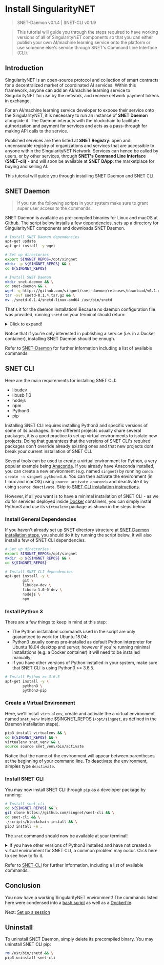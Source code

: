 # Install SingularityNET

> SNET-Daemon v0.1.4 | SNET-CLI v0.1.9

> This tutorial will guide you through the steps required to have working versions of all of SingularityNET components so that you can either publish your own AI/machine learning service onto the platform or use someone else's service through SNET's Command Line Interface (CLI). 

## Introduction

SingularityNET is an open-source protocol and collection of smart contracts for a decentralized market of coordinated AI services. Within this framework, anyone can add an AI/machine learning service to SingularityNET for use by the network, and receive network payment tokens in exchange.

For an AI/machine learning service developer to expose their service onto the SingularityNET, it is necessary to run an instance of **SNET Daemon** alongside it. The Daemon interacts with the blockchain to facilitate authorization and payment for services and acts as a pass-through for making API calls to the service.

Published services are then listed at **SNET Registry**: open and uncensorable registry of organizations and services that are accessible to anyone within the SingularityNET Network. Services can hence be called by users, or by other services, through **SNET's Command Line Interface (SNET-cli)** - and will soon be available at **SNET DApp**: the marketplace for buying and selling AI.

This tutorial will guide you through installing SNET Daemon and SNET CLI. 

## SNET Daemon
> If you run the following scripts in your system make sure to grant super user access to the commands.

SNET Daemon is available as pre-compiled binaries for Linux and macOS at [Github](https://github.com/singnet/snet-daemon/releases/). The script below installs a few dependencies, sets up a directory for SingularityNET components and downloads SNET Daemon.

```bash
# Install SNET Daemon dependencies
apt-get update
apt-get install -y wget

# Set up directories
export SINGNET_REPOS=/opt/singnet
mkdir -p ${SINGNET_REPOS} && \
cd ${SINGNET_REPOS}

# Install SNET Daemon
mkdir snet-daemon && \
cd snet-daemon && \
wget -q https://github.com/singnet/snet-daemon/releases/download/v0.1.4/snetd-0.1.4.tar.gz && \
tar -xvf snetd-0.1.4.tar.gz && \
mv ./snetd-0.1.4/snetd-linux-amd64 /usr/bin/snetd
```

That's it for the daemon installation! Because no daemon configuration file was provided, running `snetd` on your terminal should return:

<details>
  <summary> 
    Click to expand!
  </summary>
  <p>
  
```bash
INFO[0000] Cobra initialized                            
INFO[0000] Configuration file is not set, using default configuration 
INFO[0000]                                               PaymentChannelStorageServer="&{ID:storage-1 Scheme:http Host:127.0.0.1 ClientPort:2379 PeerPort:2380 Token:unique-token Cluster:storage-1=http://127.0.0.1:2380 StartupTimeout:1m0s Enabled:true DataDir:storage-data-dir-1.etcd LogLevel:info}"
INFO[0000]                                               PaymentChannelStorageServer="&{ID:storage-1 Scheme:http Host:127.0.0.1 ClientPort:2379 PeerPort:2380 Token:unique-token Cluster:storage-1=http://127.0.0.1:2380 StartupTimeout:1m0s Enabled:true DataDir:storage-data-dir-1.etcd LogLevel:info}"
INFO[0000]                                               ClientURL="http://127.0.0.1:2379"
INFO[0000]                                               PeerURL="http://127.0.0.1:2380"
2018-12-18 18:38:54.293446 I | embed: listening for peers on http://127.0.0.1:2380
2018-12-18 18:38:54.293538 I | embed: listening for client requests on 127.0.0.1:2379
2018-12-18 18:38:54.297152 I | etcdserver: name = storage-1
2018-12-18 18:38:54.297175 I | etcdserver: data dir = storage-data-dir-1.etcd
2018-12-18 18:38:54.297196 I | etcdserver: member dir = storage-data-dir-1.etcd/member
2018-12-18 18:38:54.297217 I | etcdserver: heartbeat = 100ms
2018-12-18 18:38:54.297235 I | etcdserver: election = 1000ms
2018-12-18 18:38:54.297252 I | etcdserver: snapshot count = 100000
2018-12-18 18:38:54.297273 I | etcdserver: advertise client URLs = http://127.0.0.1:2379
2018-12-18 18:38:54.297290 I | etcdserver: initial advertise peer URLs = http://127.0.0.1:2380
2018-12-18 18:38:54.297314 I | etcdserver: initial cluster = storage-1=http://127.0.0.1:2380
2018-12-18 18:38:54.301823 I | etcdserver: starting member 1c8a507c0cf9f246 in cluster c4a01860a4e6dcdb
2018-12-18 18:38:54.301858 I | raft: 1c8a507c0cf9f246 became follower at term 0
2018-12-18 18:38:54.301882 I | raft: newRaft 1c8a507c0cf9f246 [peers: [], term: 0, commit: 0, applied: 0, lastindex: 0, lastterm: 0]
2018-12-18 18:38:54.301901 I | raft: 1c8a507c0cf9f246 became follower at term 1
2018-12-18 18:38:54.307087 W | auth: simple token is not cryptographically signed
2018-12-18 18:38:54.310004 I | etcdserver: starting server... [version: 3.3.10, cluster version: to_be_decided]
2018-12-18 18:38:54.310500 I | etcdserver: 1c8a507c0cf9f246 as single-node; fast-forwarding 9 ticks (election ticks 10)
2018-12-18 18:38:54.311179 I | etcdserver/membership: added member 1c8a507c0cf9f246 [http://127.0.0.1:2380] to cluster c4a01860a4e6dcdb
2018-12-18 18:38:55.202325 I | raft: 1c8a507c0cf9f246 is starting a new election at term 1
2018-12-18 18:38:55.202373 I | raft: 1c8a507c0cf9f246 became candidate at term 2
2018-12-18 18:38:55.202399 I | raft: 1c8a507c0cf9f246 received MsgVoteResp from 1c8a507c0cf9f246 at term 2
2018-12-18 18:38:55.202440 I | raft: 1c8a507c0cf9f246 became leader at term 2
2018-12-18 18:38:55.202466 I | raft: raft.node: 1c8a507c0cf9f246 elected leader 1c8a507c0cf9f246 at term 2
2018-12-18 18:38:55.202732 I | etcdserver: setting up the initial cluster version to 3.3
2018-12-18 18:38:55.203618 N | etcdserver/membership: set the initial cluster version to 3.3
2018-12-18 18:38:55.203678 I | etcdserver/api: enabled capabilities for version 3.3
2018-12-18 18:38:55.203734 I | etcdserver: published {Name:storage-1 ClientURLs:[http://127.0.0.1:2379]} to cluster c4a01860a4e6dcdb
2018-12-18 18:38:55.203829 I | embed: ready to serve client requests
2018-12-18 18:38:55.204862 N | embed: serving insecure client requests on 127.0.0.1:2379, this is strongly discouraged!
2018-12-18 18:38:55.209077 I | etcdserver: skipped leadership transfer for single member cluster
panic: (*logrus.Entry) (0x130df40,0xc4204221e0)

goroutine 1 [running]:
github.com/singnet/snet-daemon/vendor/github.com/sirupsen/logrus.Entry.log(0xc4200aa3c0, 0xc420982720, 0x0, 0x0, 0x0, 0x0, 0x0, 0x0, 0x0, 0x0, ...)
	/root/singnet/src/github.com/singnet/snet-daemon/vendor/github.com/sirupsen/logrus/entry.go:126 +0x2d2
github.com/singnet/snet-daemon/vendor/github.com/sirupsen/logrus.(*Entry).Panic(0xc420422190, 0xc4200174e8, 0x1, 0x1)
	/root/singnet/src/github.com/singnet/snet-daemon/vendor/github.com/sirupsen/logrus/entry.go:194 +0xaa
github.com/singnet/snet-daemon/blockchain.getMetaDataUrifromRegistry(0x0, 0x0, 0x0)
	/root/singnet/src/github.com/singnet/snet-daemon/blockchain/serviceMetadata.go:98 +0x578
github.com/singnet/snet-daemon/blockchain.ServiceMetaData(0xc4200e0cb0)
	/root/singnet/src/github.com/singnet/snet-daemon/blockchain/serviceMetadata.go:55 +0x4c
github.com/singnet/snet-daemon/snetd/cmd.(*Components).ServiceMetaData(0xc4201d93e0, 0xc4200e0cb0)
	/root/singnet/src/github.com/singnet/snet-daemon/snetd/cmd/components.go:98 +0x2f
github.com/singnet/snet-daemon/snetd/cmd.(*Components).Blockchain(0xc4201d93e0, 0xf)
	/root/singnet/src/github.com/singnet/snet-daemon/snetd/cmd/components.go:85 +0x81
github.com/singnet/snet-daemon/snetd/cmd.newDaemon(0xc4201d93e0, 0x0, 0x0, 0x0, 0x0, 0x0, 0x0, 0x0, 0x0, 0x0, ...)
	/root/singnet/src/github.com/singnet/snet-daemon/snetd/cmd/serve.go:112 +0x2ed
github.com/singnet/snet-daemon/snetd/cmd.glob..func3(0x1f21340, 0x1fa7ac0, 0x0, 0x0)
	/root/singnet/src/github.com/singnet/snet-daemon/snetd/cmd/serve.go:55 +0x149
github.com/singnet/snet-daemon/snetd/cmd.glob..func2(0x1f21340, 0x1fa7ac0, 0x0, 0x0)
	/root/singnet/src/github.com/singnet/snet-daemon/snetd/cmd/flags.go:39 +0x9b
github.com/singnet/snet-daemon/vendor/github.com/spf13/cobra.(*Command).execute(0x1f21340, 0xc4200301b0, 0x0, 0x0, 0x1f21340, 0xc4200301b0)
	/root/singnet/src/github.com/singnet/snet-daemon/vendor/github.com/spf13/cobra/command.go:766 +0x2c1
github.com/singnet/snet-daemon/vendor/github.com/spf13/cobra.(*Command).ExecuteC(0x1f21340, 0xc4204a7f78, 0x406aec, 0xc42009a058)
	/root/singnet/src/github.com/singnet/snet-daemon/vendor/github.com/spf13/cobra/command.go:852 +0x30a
github.com/singnet/snet-daemon/vendor/github.com/spf13/cobra.(*Command).Execute(0x1f21340, 0x0, 0x0)
	/root/singnet/src/github.com/singnet/snet-daemon/vendor/github.com/spf13/cobra/command.go:800 +0x2b
main.main()
	/root/singnet/src/github.com/singnet/snet-daemon/snetd/main.go:10 +0x31
```
</p></details>

Notice that if you're only interested in publishing a service (i.e. in a Docker container), installing SNET Daemon should be enough.

Refer to [SNET-Daemon](https://github.com/singnet/snet-daemon) for further information including a list of available commands.

## SNET CLI

Here are the main requirements for installing SNET CLI:
<!-- TODO: Nodejs and NPM probably only if you're not installing via pip. Change once `pip3 install snet-cli` works properly.-->

- libudev
- libusb 1.0
- nodejs
- npm
- Python3
- pip

Installing SNET CLI requires installing Python3 and specific versions of some of its packages. Since different projects usually share several packages, it is a good practice to set up virtual environments to isolate new projects. Doing that guarantees that the versions of SNET CLI's required packages don't override already existing ones and that new projects dont break your current installation of SNET CLI.

Several tools can be used to create a virtual environment for Python, a very popular example being [Anaconda](TODO). If you already have Anaconda installed, you can create a new environment (e.g. named `singnet`) by running `conda create -n singnet python=3.6`. You can then activate the environment (in Linux and macOS) using `source activate anaconda` and deactivate it by using `source deactivate`. Skip to [SNET CLI installation instructions](#install-snet-cli).

However, if all you want is to have a minimal installation of SNET CLI - as we do for services deployed inside [Docker](TODO) containers, you can simply instal Python3 and use its `virtualenv` package as shown in the steps below.

### Install General Dependencies

If you haven't already set up SNET directory structure at [SNET Daemon installation steps](#snet-daemon), you should do it by running the script below. It will also install a few of SNET CLI dependencies.

```bash
# Set up directories
export SINGNET_REPOS=/opt/singnet
mkdir -p ${SINGNET_REPOS} && \
cd ${SINGNET_REPOS}

# Install SNET CLI dependencies
apt-get install -y \
        git \
        libudev-dev \
        libusb-1.0-0-dev \
        nodejs \
        npm
```

### Install Python 3

There are a few things to keep in mind at this step:

- The Python installation commands used in the script are only guaranteed to work for Ubuntu 18.04;
- Python3 usually comes pre-installed as default Python interpreter for Ubuntu 18.04 desktop and server, however if you're running minimal installations (e.g. a Docker container) it will need to be installed manually;
- If you have other versions of Python installed in your system, make sure that SNET CLI is using Python3 >= 3.6.5. 

```bash
# Install Python >= 3.6.5
apt-get install -y \
        python3 \
        python3-pip
```

### Create a Virtual Environment

Here, we'll install `virtualenv`, create and activate the a virtual environment named `snet_venv` inside $SINGNET_REPOS (`/opt/singnet`, as defined in the Daemon installation steps).

```bash
pip3 install virtualenv && \
cd ${SINGNET_REPOS} && \
virtualenv snet_venv && \ 
source source snet_venv/bin/activate
```

Notice that the name of the environment will appear between parentheses at the beginning of your command line. To deactivate the environment, simples type `deactivate`.

### Install SNET CLI

<!---
You may now install snet-cli via pip3:

```bash
pip3 install snet-cli
```
-->

You may now install SNET CLI through `pip` as a developer package by running:

```bash
# Install snet-cli
cd ${SINGNET_REPOS} && \
git clone https://github.com/singnet/snet-cli && \
cd snet-cli && \
./scripts/blockchain install && \
pip3 install -e .
```

The `snet` command should now be available at your terminal! 

<details>
  <summary> 
    If you have other versions of Python3 installed and have not created a virtual environment for SNET CLI, a common problem may occur. Click here to see how to fix it.
  </summary>
  <p>
  
  While running `./scripts/blockchain install`, make sure it returns:
  
```bash
# Blockchain script's return:
/opt/singnet/snet-cli/blockchain
+-- singularitynet-platform-contracts@0.2.5 
| `-- openzeppelin-solidity@1.11.0 
`-- singularitynet-token-contracts@2.0.0 
  `-- zeppelin-solidity@1.4.0 

npm WARN blockchain No description
npm WARN blockchain No repository field.
npm WARN blockchain No license field.
```

If it doesn't, it may be the case that the `blockchain` script is using an inadequate version os Python. Fix it by specifying the Python version on the shebang bash (the first line) of the script, changing it from `#!/usr/bin/env python3` to `#!/usr/bin/env python3.6`.

</p></details>

Refer to [SNET-CLI](https://github.com/singnet/snet-cli) for further information, including a list of available commands.

## Conclusion

You now have a working SingularityNET environment! The commands listed here were condensed into a [bash script](TODO) as well as a [Dockerfile](TODO).

Next: [Set up a session](TODO)

## Uninstall 

To uninstall SNET Daemon, simply delete its precompiled binary. You may uninstall SNET CLI pip:

```bash
rm /usr/bin/snetd && \
pip3 uninstall snet-cli
```